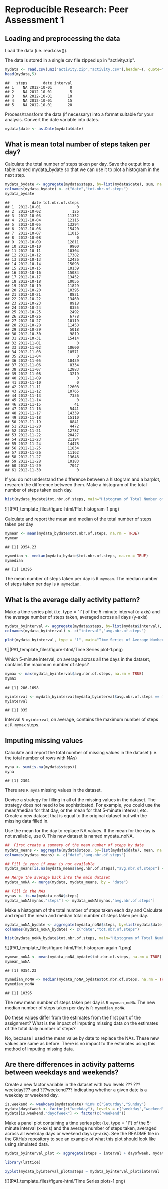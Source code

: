 # Reproducible Research: Peer Assessment 1


## Loading and preprocessing the data

Load the data (i.e. read.csv()). 

The data is stored in a single csv file zipped up in "activity.zip".


```r
mydata <- read.csv(unz("activity.zip","activity.csv"),header=T, quote="\"", sep=",")
head(mydata,5)
```

```
##   steps       date interval
## 1    NA 2012-10-01        0
## 2    NA 2012-10-01        5
## 3    NA 2012-10-01       10
## 4    NA 2012-10-01       15
## 5    NA 2012-10-01       20
```

Process/transform the data (if necessary) into a format suitable for your analysis. Convert the date variable into dates.


```r
mydata$date <- as.Date(mydata$date)
```

## What is mean total number of steps taken per day?

Calculate the total number of steps taken per day. Save the output into a table named mydata_bydate so that we can use it to plot a histogram in the next step.


```r
mydata_bydate <- aggregate(mydata$steps, by=list(mydata$date), sum, na.rm = TRUE)
colnames(mydata_bydate) <- c("date","tot.nbr.of.steps")
mydata_bydate
```

```
##          date tot.nbr.of.steps
## 1  2012-10-01                0
## 2  2012-10-02              126
## 3  2012-10-03            11352
## 4  2012-10-04            12116
## 5  2012-10-05            13294
## 6  2012-10-06            15420
## 7  2012-10-07            11015
## 8  2012-10-08                0
## 9  2012-10-09            12811
## 10 2012-10-10             9900
## 11 2012-10-11            10304
## 12 2012-10-12            17382
## 13 2012-10-13            12426
## 14 2012-10-14            15098
## 15 2012-10-15            10139
## 16 2012-10-16            15084
## 17 2012-10-17            13452
## 18 2012-10-18            10056
## 19 2012-10-19            11829
## 20 2012-10-20            10395
## 21 2012-10-21             8821
## 22 2012-10-22            13460
## 23 2012-10-23             8918
## 24 2012-10-24             8355
## 25 2012-10-25             2492
## 26 2012-10-26             6778
## 27 2012-10-27            10119
## 28 2012-10-28            11458
## 29 2012-10-29             5018
## 30 2012-10-30             9819
## 31 2012-10-31            15414
## 32 2012-11-01                0
## 33 2012-11-02            10600
## 34 2012-11-03            10571
## 35 2012-11-04                0
## 36 2012-11-05            10439
## 37 2012-11-06             8334
## 38 2012-11-07            12883
## 39 2012-11-08             3219
## 40 2012-11-09                0
## 41 2012-11-10                0
## 42 2012-11-11            12608
## 43 2012-11-12            10765
## 44 2012-11-13             7336
## 45 2012-11-14                0
## 46 2012-11-15               41
## 47 2012-11-16             5441
## 48 2012-11-17            14339
## 49 2012-11-18            15110
## 50 2012-11-19             8841
## 51 2012-11-20             4472
## 52 2012-11-21            12787
## 53 2012-11-22            20427
## 54 2012-11-23            21194
## 55 2012-11-24            14478
## 56 2012-11-25            11834
## 57 2012-11-26            11162
## 58 2012-11-27            13646
## 59 2012-11-28            10183
## 60 2012-11-29             7047
## 61 2012-11-30                0
```

If you do not understand the difference between a histogram and a barplot, research the difference between them. Make a histogram of the total number of steps taken each day.


```r
hist(mydata_bydate$tot.nbr.of.steps, main="Histogram of Total Number of Steps Taken Each Day", xlab="Total Number of Steps Taken Each Day")
```

![](PA1_template_files/figure-html/Plot histogram-1.png)<!-- -->

Calculate and report the mean and median of the total number of steps taken per day


```r
mymean <- mean(mydata_bydate$tot.nbr.of.steps, na.rm = TRUE)
mymean
```

```
## [1] 9354.23
```

```r
mymedian <- median(mydata_bydate$tot.nbr.of.steps, na.rm = TRUE)
mymedian
```

```
## [1] 10395
```

The mean number of steps taken per day is `R mymean`.
The median number of steps taken per day is `R mymedian`.

## What is the average daily activity pattern?

Make a time series plot (i.e. type = "l") of the 5-minute interval (x-axis) and the average number of steps taken, averaged across all days (y-axis)


```r
mydata_byinterval <- aggregate(mydata$steps, by=list(mydata$interval), mean, na.rm = TRUE)
colnames(mydata_byinterval) <- c("interval","avg.nbr.of.steps")

plot(mydata_byinterval, type = "l", main="Time Series of Average Number of Steps Taken", xlab="5-minute interval", ylab = "Average Number of Steps Taken")
```

![](PA1_template_files/figure-html/Time Series plot-1.png)<!-- -->

Which 5-minute interval, on average across all the days in the dataset, contains the maximum number of steps?


```r
mymax <- max(mydata_byinterval$avg.nbr.of.steps, na.rm = TRUE)
mymax
```

```
## [1] 206.1698
```

```r
myinterval <- mydata_byinterval[mydata_byinterval$avg.nbr.of.steps == mymax, 1]
myinterval
```

```
## [1] 835
```

Interval `R myinterval`, on average, contains the maximum number of steps at `R mymax` steps.

## Imputing missing values

Calculate and report the total number of missing values in the dataset (i.e. the total number of rows with NAs)


```r
myna <- sum(is.na(mydata$steps))
myna
```

```
## [1] 2304
```

There are `R myna` missing values in the dataset.

Devise a strategy for filling in all of the missing values in the dataset. The strategy does not need to be sophisticated. For example, you could use the mean/median for that day, or the mean for that 5-minute interval, etc.
Create a new dataset that is equal to the original dataset but with the missing data filled in. 

Use the mean for the day to replace NA values. If the mean for the day is not available, use 0. This new dataset is named mydata_noNA.


```r
##  First create a summary of the mean number of steps by date
mydata_means <- aggregate(mydata$steps, by=list(mydata$date), mean, na.rm = TRUE)
colnames(mydata_means) <- c("date","avg.nbr.of.steps")

## Fill in zero if mean is not available
mydata_means[is.na(mydata_means$avg.nbr.of.steps),"avg.nbr.of.steps"] <- 0

## Merge the average back into the main dataset
mydata_noNA <- merge(mydata, mydata_means, by = "date")

## Fill in the NAs
mynas <- is.na(mydata_noNA$steps)
mydata_noNA[mynas,"steps"] <- mydata_noNA[mynas,"avg.nbr.of.steps"]
```

Make a histogram of the total number of steps taken each day and Calculate and report the mean and median total number of steps taken per day. 


```r
mydata_noNA_bydate <- aggregate(mydata_noNA$steps, by=list(mydata$date), sum)
colnames(mydata_noNA_bydate) <- c("date","tot.nbr.of.steps")

hist(mydata_noNA_bydate$tot.nbr.of.steps, main="Histogram of Total Number of Steps Taken Each Day", xlab="Total Number of Steps Taken Each Day")
```

![](PA1_template_files/figure-html/Plot histogram again-1.png)<!-- -->


```r
mymean_noNA <- mean(mydata_noNA_bydate$tot.nbr.of.steps, na.rm = TRUE)
mymean_noNA
```

```
## [1] 9354.23
```

```r
mymedian_noNA <- median(mydata_noNA_bydate$tot.nbr.of.steps, na.rm = TRUE)
mymedian_noNA
```

```
## [1] 10395
```

The new mean number of steps taken per day is `R mymean_noNA`.
The new median number of steps taken per day is `R mymedian_noNA`.

Do these values differ from the estimates from the first part of the assignment? What is the impact of imputing missing data on the estimates of the total daily number of steps?

No, because I used the mean value by date to replace the NAs. These new values are same as before. There is no impact to the estimates using this method of imputing missing data.

## Are there differences in activity patterns between weekdays and weekends?

Create a new factor variable in the dataset with two levels ??? ???weekday??? and ???weekend??? indicating whether a given date is a weekday or weekend day.


```r
is.weekend <- weekdays(mydata$date) %in% c("Saturday","Sunday")
mydata$dayofweek <- factor(c("weekday"), levels = c("weekday","weekend"))
mydata[is.weekend,"dayofweek"] <- factor(c("weekend"))
```

Make a panel plot containing a time series plot (i.e. type = "l") of the 5-minute interval (x-axis) and the average number of steps taken, averaged across all weekday days or weekend days (y-axis). See the README file in the GitHub repository to see an example of what this plot should look like using simulated data.


```r
mydata_byinterval_plot <- aggregate(steps ~ interval + dayofweek, mydata, mean, na.rm = TRUE)

library(lattice)

xyplot(mydata_byinterval_plot$steps ~ mydata_byinterval_plot$interval | mydata_byinterval_plot$dayofweek, type = "l", layout = c(1,2), main="Time Series of Average Number of Steps Taken", xlab="5-minute interval", ylab = "Average Steps Taken")
```

![](PA1_template_files/figure-html/Time Series plots-1.png)<!-- -->
